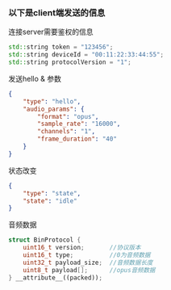 ### 以下是client端发送的信息

连接server需要鉴权的信息

```cpp
std::string token = "123456";
std::string deviceId = "00:11:22:33:44:55";
std::string protocolVersion = "1";
```

发送hello & 参数

```json
{
    "type": "hello",
    "audio_params": {
        "format": "opus",
        "sample_rate": "16000",
        "channels": "1",
        "frame_duration": "40"
    }
}
```

状态改变

```json
{
    "type": "state", 
    "state": "idle"
}
```

音频数据

```cpp
struct BinProtocol {
    uint16_t version;       //协议版本
    uint16_t type;          //0为音频数据
    uint32_t payload_size;  //音频数据长度
    uint8_t payload[];      //opus音频数据
} __attribute__((packed));
```